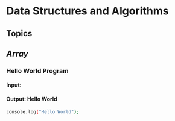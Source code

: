 # Data Structures and Algorithms
## Topics

## _Array_
### Hello World Program
#### Input: 
#### Output: Hello World
```sh
console.log("Hello World");
```

